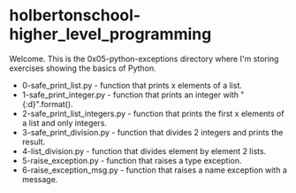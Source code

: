 # holbertonschool-higher_level_programming

Welcome. This is the 0x05-python-exceptions directory where I'm storing exercises showing the basics of Python.

- 0-safe_print_list.py - function that prints x elements of a list.
- 1-safe_print_integer.py - function that prints an integer with "{:d}".format().
- 2-safe_print_list_integers.py -  function that prints the first x elements of a list and only integers.
- 3-safe_print_division.py - function that divides 2 integers and prints the result.
- 4-list_division.py -  function that divides element by element 2 lists.
- 5-raise_exception.py - function that raises a type exception.
- 6-raise_exception_msg.py - function that raises a name exception with a message.
